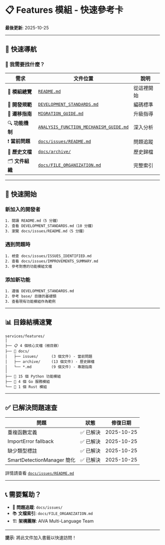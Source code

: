 # 📋 Features 模組 - 快速參考卡

**最後更新**: 2025-10-25

---

## 🎯 快速導航

### 📂 我需要找什麼？

| 需求 | 文件位置 | 說明 |
|------|---------|------|
| 📖 **模組總覽** | [`README.md`](../README.md) | 從這裡開始 |
| 🔧 **開發規範** | [`DEVELOPMENT_STANDARDS.md`](../DEVELOPMENT_STANDARDS.md) | 編碼標準 |
| 🚀 **遷移指南** | [`MIGRATION_GUIDE.md`](../MIGRATION_GUIDE.md) | 升級指導 |
| 🔍 **功能機制** | [`ANALYSIS_FUNCTION_MECHANISM_GUIDE.md`](../ANALYSIS_FUNCTION_MECHANISM_GUIDE.md) | 深入分析 |
| ❗ **當前問題** | [`docs/issues/README.md`](./issues/README.md) | 問題追蹤 |
| 📜 **歷史文檔** | [`docs/archive/`](./archive/) | 歷史歸檔 |
| 🗂️ **文件組織** | [`docs/FILE_ORGANIZATION.md`](./FILE_ORGANIZATION.md) | 完整索引 |

---

## 🚀 快速開始

### 新加入的開發者
```
1. 閱讀 README.md（5 分鐘）
2. 查看 DEVELOPMENT_STANDARDS.md（10 分鐘）
3. 瀏覽 docs/issues/README.md（5 分鐘）
```

### 遇到問題時
```
1. 檢查 docs/issues/ISSUES_IDENTIFIED.md
2. 查看 docs/issues/IMPROVEMENTS_SUMMARY.md
3. 參考對應的功能模組文檔
```

### 添加新功能
```
1. 遵循 DEVELOPMENT_STANDARDS.md
2. 參考 base/ 目錄的基礎類
3. 查看現有功能模組作為範例
```

---

## 📊 目錄結構速覽

```
services/features/
│
├── 📋 4 個核心文檔（根目錄）
├── 📁 docs/
│   ├── issues/      (3 個文件) - 當前問題
│   ├── archive/     (13 個文件) - 歷史歸檔
│   └── *.md         (9 個文件) - 專題指南
│
├── 🐍 15 個 Python 功能模組
├── 🐹 4 個 Go 服務模組
└── 🦀 1 個 Rust 模組
```

---

## ✅ 已解決問題速查

| 問題 | 狀態 | 修復日期 |
|------|------|----------|
| 重複函數定義 | ✅ 已解決 | 2025-10-25 |
| ImportError fallback | ✅ 已解決 | 2025-10-25 |
| 缺少類型標註 | ✅ 已解決 | 2025-10-25 |
| SmartDetectionManager 簡化 | ✅ 已解決 | 2025-10-25 |

詳情請查看 [`docs/issues/README.md`](./issues/README.md)

---

## 📞 需要幫助？

- 💬 **問題追蹤**: `docs/issues/`
- 📚 **文檔索引**: `docs/FILE_ORGANIZATION.md`
- 🏗️ **架構團隊**: AIVA Multi-Language Team

---

**提示**: 將此文件加入書籤以快速訪問！
